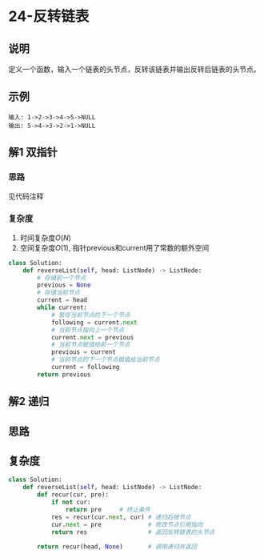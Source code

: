 # 24-反转链表

## 说明
定义一个函数，输入一个链表的头节点，反转该链表并输出反转后链表的头节点。

## 示例
```
输入: 1->2->3->4->5->NULL
输出: 5->4->3->2->1->NULL
```

## 解1 双指针

### 思路
见代码注释

### 复杂度
1. 时间复杂度$O(N)$
2. 空间复杂度$O(1)$, 指针previous和current用了常数的额外空间

```python
class Solution:
    def reverseList(self, head: ListNode) -> ListNode:
        # 存储前一个节点
        previous = None
        # 存储当前节点
        current = head
        while current:
            # 暂存当前节点的下一个节点
            following = current.next
            # 当前节点指向上一个节点
            current.next = previous
            # 当前节点赋值给前一个节点
            previous = current
            # 当前节点的下一个节点赋值给当前节点
            current = following
        return previous
```

## 解2 递归

## 思路

## 复杂度

```python
class Solution:
    def reverseList(self, head: ListNode) -> ListNode:
        def recur(cur, pre):
            if not cur:
                return pre     # 终止条件
            res = recur(cur.next, cur) # 递归后继节点
            cur.next = pre             # 修改节点引用指向
            return res                 # 返回反转链表的头节点
        
        return recur(head, None)       # 调用递归并返回
```